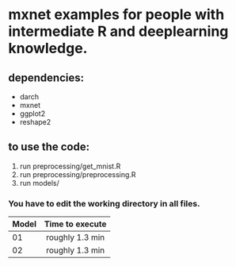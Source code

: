 # mxnet examples for people with intermediate R and deeplearning knowledge.

## dependencies:

* darch
* mxnet
* ggplot2
* reshape2

## to use the code:

1. run preprocessing/get_mnist.R
2. run preprocessing/preprocessing.R
3. run models/<any file of your choice>

### You have to edit the working directory in all files.



| Model         | Time to execute     |
| ------------- |:-------------------:| 
| 01            | roughly 1.3 min     | 
| 02            | roughly 1.3 min     | 
